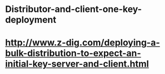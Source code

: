 # Distributor-and-client-one-key-deployment
# http://www.z-dig.com/deploying-a-bulk-distribution-to-expect-an-initial-key-server-and-client.html
